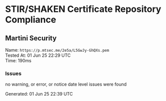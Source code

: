 # STIR/SHAKEN Certificate Repository Compliance

## Martini Security

Name: `https://p.mtsec.me/2e5a/L5GwJy-GhQXs.pem`\
Tested At: 01 Jun 25 22:29 UTC\
Time: 190ms

### Issues

no warning, or error, or notice date level issues were found

Generated: 01 Jun 25 22:39 UTC